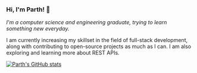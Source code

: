 ### Hi, I'm Parth! 👋

*I'm a computer science and engineering graduate, trying to learn something new everyday.*

I am currently increasing my skillset in the field of full-stack development, along with contributing to open-source projects as much as I can. I am also exploring and learning more about REST APIs.

[![Parth's GitHub stats](https://github-readme-stats.vercel.app/api?username=parth-panchal&count_private=true)](https://github.com/parth-panchal/github-readme-stats)

<!--
**parth-panchal/parth-panchal** is a ✨ _special_ ✨ repository because its `README.md` (this file) appears on your GitHub profile.

Here are some ideas to get you started:

- 🔭 I’m currently working on ...
- 🌱 I’m currently learning ...
- 👯 I’m looking to collaborate on ...
- 🤔 I’m looking for help with ...
- 💬 Ask me about ...
- 📫 How to reach me: ...
- 😄 Pronouns: ...
- ⚡ Fun fact: ...
-->

